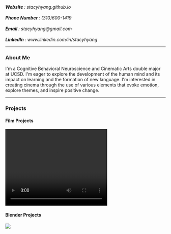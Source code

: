 <html>
  <body>
    <address> <b> Website </b>: stacyhyang.github.io </address>
    <br>
    <address> <b> Phone Number </b>: (310)600-1419 </address>
    <br>
    <address> <b> Email </b>: stacyhyang@gmail.com </address>
    <br> 
    <address> <b> LinkedIn </b>: www.linkedin.com/in/stacyhyang </address>
    <hr>
    <h3> About Me </h3>
    <p> I'm a Cognitive Behavioral Neuroscience and Cinematic Arts double major at UCSD. I'm eager to explore the development of the human mind and its impact on learning and the formation of new language. I'm interested in creating cinema through the use of various elements that evoke emotion, explore themes, and inspire positive change.</p>
    <hr>
    <h3> Projects </h3>
    <h4> Film Projects </h4>
    <video width="320" height="240" controls>
      <source src="Downloads/STACY_Exoriation.mp4" type="video/mp4">
    </video>
    <h4> Blender Projects </h4>
    <img src="Downloads/Barrel.png">
  </body>
</html>
